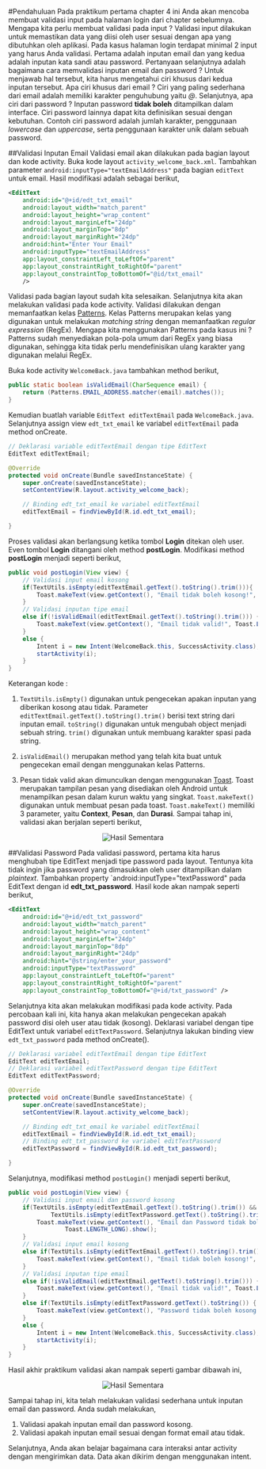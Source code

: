 #Pendahuluan
Pada praktikum pertama chapter 4 ini Anda akan mencoba membuat validasi input pada halaman login dari chapter sebelumnya. Mengapa kita perlu membuat validasi pada input ? Validasi input dilakukan untuk memastikan data yang diisi oleh user sesuai dengan apa yang dibutuhkan oleh aplikasi. Pada kasus halaman login terdapat minimal 2 input yang harus Anda validasi. Pertama adalah inputan email dan yang kedua adalah inputan kata sandi atau password. Pertanyaan selanjutnya adalah bagaimana cara memvalidasi inputan email dan password ? Untuk menjawab hal tersebut, kita harus mengetahui ciri khusus dari kedua inputan tersebut. Apa ciri khusus dari email ? Ciri yang paling sederhana dari email adalah memiliki karakter penguhubung yaitu *@*. Selanjutnya, apa ciri dari password ? Inputan password **tidak boleh** ditampilkan dalam interface. Ciri password lainnya dapat kita definisikan sesuai dengan kebutuhan. Contoh ciri password adalah jumlah karakter, penggunaan *lowercase* dan *uppercase*, serta penggunaan karakter unik dalam sebuah password.

##Validasi Inputan Email
Validasi email akan dilakukan pada bagian layout dan kode activity. Buka kode layout `activity_welcome_back.xml`. Tambahkan parameter `android:inputType="textEmailAddress"` pada bagian `editText` untuk email. Hasil modifikasi adalah sebagai berikut,

```xml
<EditText
    android:id="@+id/edt_txt_email"
    android:layout_width="match_parent"
    android:layout_height="wrap_content"
    android:layout_marginLeft="24dp"
    android:layout_marginTop="8dp"
    android:layout_marginRight="24dp"
    android:hint="Enter Your Email"
    android:inputType="textEmailAddress"
    app:layout_constraintLeft_toLeftOf="parent"
    app:layout_constraintRight_toRightOf="parent"
    app:layout_constraintTop_toBottomOf="@id/txt_email"
    />
```

Validasi pada bagian layout sudah kita selesaikan. Selanjutnya kita akan melakukan validasi pada kode activity. Validasi dilakukan dengan memanfaatkan kelas [Patterns](https://developer.android.com/reference/android/util/Patterns). Kelas Patterns merupakan kelas yang digunakan untuk melakukan *matching string* dengan memanfaatkan *regular expression* (RegEx). Mengapa kita menggunakan Patterns pada kasus ini ? Patterns sudah menyediakan pola-pola umum dari RegEx yang biasa digunakan, sehingga kita tidak perlu mendefinisikan ulang karakter yang digunakan melalui RegEx.

Buka kode activity `WelcomeBack.java` tambahkan method berikut,

```java
public static boolean isValidEmail(CharSequence email) {
    return (Patterns.EMAIL_ADDRESS.matcher(email).matches());
}
```

Kemudian buatlah variable `EditText editTextEmail` pada `WelcomeBack.java`. Selanjutnya assign view `edt_txt_email` ke variabel `editTextEmail` pada method onCreate.

```java
// Deklarasi variable editTextEmail dengan tipe EditText
EditText editTextEmail;

@Override
protected void onCreate(Bundle savedInstanceState) {
    super.onCreate(savedInstanceState);
    setContentView(R.layout.activity_welcome_back);

    // Binding edt_txt_email ke variabel editTextEmail
    editTextEmail = findViewById(R.id.edt_txt_email);

}
```

Proses validasi akan berlangsung ketika tombol **Login** ditekan oleh user. Even tombol **Login** ditangani oleh method **postLogin**. Modifikasi method **postLogin** menjadi seperti berikut,

```java
public void postLogin(View view) {
    // Validasi input email kosong
    if(TextUtils.isEmpty(editTextEmail.getText().toString().trim())){
        Toast.makeText(view.getContext(), "Email tidak boleh kosong!", Toast.LENGTH_LONG).show();
    }
    // Validasi inputan tipe email
    else if(!isValidEmail(editTextEmail.getText().toString().trim())) {
        Toast.makeText(view.getContext(), "Email tidak valid!", Toast.LENGTH_LONG).show();
    }
    else {
        Intent i = new Intent(WelcomeBack.this, SuccessActivity.class);
        startActivity(i);
    }
}
```

Keterangan kode :

1. `TextUtils.isEmpty()` digunakan untuk pengecekan apakan inputan yang diberikan kosong
atau tidak. Parameter `editTextEmail.getText().toString().trim()` berisi text string dari
inputan email. `toString()` digunakan untuk mengubah object menjadi sebuah string. `trim()` digunakan untuk membuang karakter spasi pada string.

2. `isValidEmail()` merupakan method yang telah kita buat untuk pengecekan email dengan menggunakan kelas Patterns.

3. Pesan tidak valid akan dimunculkan dengan menggunakan [Toast](https://developer.android.com/reference/android/widget/Toast). Toast merupakan tampilan pesan yang disediakan oleh Android untuk menampilkan pesan dalam kurun waktu yang singkat. `Toast.makeText()` digunakan untuk membuat pesan pada toast. `Toast.makeText()` memiliki 3 parameter, yaitu **Context**, **Pesan**, dan **Durasi**.
Sampai tahap ini, validasi akan berjalan seperti berikut, 

<p align="center"><img src="images/validasi-email.gif" alt="Hasil Sementara"/></p>

##Validasi Password
Pada validasi password, pertama kita harus menghubah tipe EditText menjadi tipe password pada layout. Tentunya kita tidak ingin jika password yang dimasukkan oleh user ditampilkan dalam *plaintext*. Tambahkan property `android:inputType="textPassword" pada EditText dengan id **edt_txt_password**. Hasil kode akan nampak seperti berikut,

```xml
<EditText
    android:id="@+id/edt_txt_password"
    android:layout_width="match_parent"
    android:layout_height="wrap_content"
    android:layout_marginLeft="24dp"
    android:layout_marginTop="8dp"
    android:layout_marginRight="24dp"
    android:hint="@string/enter_your_password"
    android:inputType="textPassword"
    app:layout_constraintLeft_toLeftOf="parent"
    app:layout_constraintRight_toRightOf="parent"
    app:layout_constraintTop_toBottomOf="@+id/txt_password" />
```

Selanjutnya kita akan melakukan modifikasi pada kode activity. Pada percobaan kali ini, kita hanya akan melakukan pengecekan apakah password disi oleh user atau tidak (kosong).
Deklarasi variabel dengan tipe EditText untuk variabel `editTextPassword`. Selanjutnya lakukan binding view `edt_txt_password` pada method onCreate().

```java
// Deklarasi variabel editTextEmail dengan tipe EditText
EditText editTextEmail;
// Deklarasi variabel editTextPassword dengan tipe EditText
EditText editTextPassword;

@Override
protected void onCreate(Bundle savedInstanceState) {
    super.onCreate(savedInstanceState);
    setContentView(R.layout.activity_welcome_back);

    // Binding edt_txt_email ke variabel editTextEmail
    editTextEmail = findViewById(R.id.edt_txt_email);
    // Binding edt_txt_password ke variabel editTextPassword
    editTextPassword = findViewById(R.id.edt_txt_password);

}
```

Selanjutnya, modifikasi method `postLogin()` menjadi seperti berikut,

```java
public void postLogin(View view) {
    // Validasi input email dan password kosong
    if(TextUtils.isEmpty(editTextEmail.getText().toString().trim()) &&
            TextUtils.isEmpty(editTextPassword.getText().toString().trim())) {
        Toast.makeText(view.getContext(), "Email dan Password tidak boleh kosong!",
                Toast.LENGTH_LONG).show();
    }
    // Validasi input email kosong
    else if(TextUtils.isEmpty(editTextEmail.getText().toString().trim())) {
        Toast.makeText(view.getContext(), "Email tidak boleh kosong!", Toast.LENGTH_LONG).show();
    }
    // Validasi inputan tipe email
    else if(!isValidEmail(editTextEmail.getText().toString().trim())) {
        Toast.makeText(view.getContext(), "Email tidak valid!", Toast.LENGTH_LONG).show();
    }
    else if(TextUtils.isEmpty(editTextPassword.getText().toString()) {
        Toast.makeText(view.getContext(), "Password tidak boleh kosong!", Toast.LENGTH_LONG).show();
    }
    else {
        Intent i = new Intent(WelcomeBack.this, SuccessActivity.class);
        startActivity(i);
    }
}
```
Hasil akhir praktikum validasi akan nampak seperti gambar dibawah ini,

<p align="center"><img src="images/validasi-email.gif" alt="Hasil Sementara"/></p>

Sampai tahap ini, kita telah melakukan validasi sederhana untuk inputan email dan password. Anda sudah melakukan,

1. Validasi apakah inputan email dan password kosong.
2. Validasi apakah inputan email sesuai dengan format email atau tidak.

Selanjutnya, Anda akan belajar bagaimana cara interaksi antar activity dengan mengirimkan data. Data akan dikirim dengan menggunakan intent.